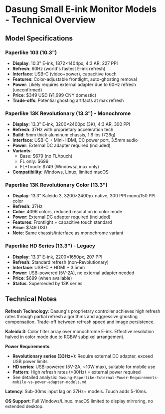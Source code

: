 # Dasung Small E-ink Monitor Models - Technical Overview

## Model Specifications

### Paperlike 103 (10.3")
- **Display**: 10.3" E-ink, 1872×1404px, 4:3 AR, 227 PPI
- **Refresh**: 60Hz (world's fastest E-ink refresh)
- **Interface**: USB-C (video+power), capacitive touch
- **Features**: Color-adjustable frontlight, auto-ghosting removal
- **Power**: Likely requires external adapter due to 60Hz refresh (unconfirmed)
- **Price**: $349 USD (¥1,999 CNY domestic)
- **Trade-offs**: Potential ghosting artifacts at max refresh

### Paperlike 13K Revolutionary (13.3") - Monochrome
- **Display**: 13.3" E-ink, 3200×2400px (3K), 4:3 AR, 300 PPI
- **Refresh**: 37Hz with proprietary acceleration tech
- **Build**: 5mm thick aluminum chassis, 1.6 lbs (726g)
- **Interface**: USB-C + Mini-HDMI, DC power port, 3.5mm audio
- **Power**: External DC adapter required (included)
- **Variants**:
  - Base: $679 (no FL/touch)
  - FL only: $699
  - FL+Touch: $749 (Windows/Linux only)
- **Compatibility**: Windows, Linux, limited macOS

### Paperlike 13K Revolutionary Color (13.3")
- **Display**: 13.3" Kaleido 3, 3200×2400px native, 300 PPI mono/150 PPI color
- **Refresh**: 37Hz
- **Color**: 4096 colors, reduced resolution in color mode
- **Power**: External DC adapter required (included)
- **Features**: Frontlight + capacitive touch standard
- **Price**: $749 USD
- **Note**: Same chassis/interface as monochrome variant

### Paperlike HD Series (13.3") - Legacy
- **Display**: 13.3" E-ink, 2200×1650px, 207 PPI
- **Refresh**: Standard refresh (non-Revolutionary)
- **Interface**: USB-C + HDMI + 3.5mm
- **Power**: USB-powered (5V-2A), no external adapter needed
- **Price**: $699 (when available)
- **Status**: Superseded by 13K series

## Technical Notes

**Refresh Technology**: Dasung's proprietary controller achieves high refresh rates through partial refresh algorithms and aggressive ghosting compensation. Trade-off between refresh speed and image persistence.

**Kaleido 3**: Color filter array over monochrome E-ink. Effective resolution halved in color mode due to RGBW subpixel arrangement.

**Power Requirements**:
- **Revolutionary series (33Hz+)**: Require external DC adapter, exceed USB power limits
- **HD series**: USB-powered (5V-2A, ~10W max), suitable for mobile use
- **Pattern**: High refresh rates (>30Hz) = external power required
- See detailed analysis: `Dasung-Paperlike-External-Power-Requirements-mobile-vs-power-adapter-models.md`

**Latency**: Sub-30ms input lag on 37Hz+ models. Touch adds 5-10ms.

**OS Support**: Full Windows/Linux. macOS limited to display mirroring, no extended desktop.